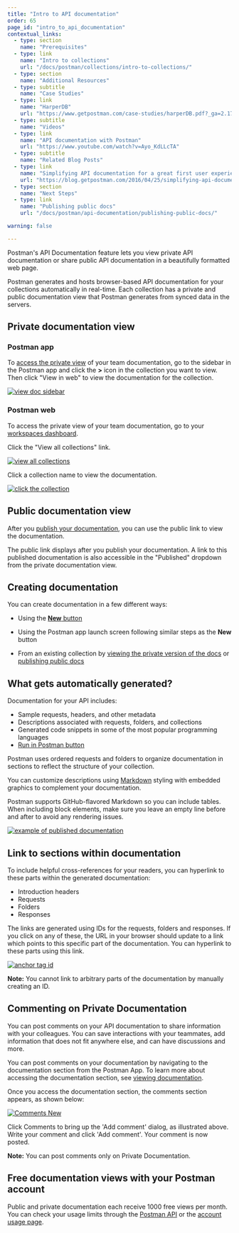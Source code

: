 ```yaml
---
title: "Intro to API documentation"
order: 65
page_id: "intro_to_api_documentation"
contextual_links:
  - type: section
    name: "Prerequisites"
  - type: link
    name: "Intro to collections"
    url: "/docs/postman/collections/intro-to-collections/"
  - type: section
    name: "Additional Resources"
  - type: subtitle
    name: "Case Studies"
  - type: link
    name: "HarperDB"
    url: "https://www.getpostman.com/case-studies/harperDB.pdf?_ga=2.170214630.754547870.1571851340-1454169035.1570491567"
  - type: subtitle
    name: "Videos"
  - type: link
    name: "API documentation with Postman"
    url: "https://www.youtube.com/watch?v=Ayo_KdLLcTA"
  - type: subtitle
    name: "Related Blog Posts"
  - type: link
    name: "Simplifying API documentation for a great first user experience"
    url: "https://blog.getpostman.com/2016/04/25/simplifying-api-documentation-for-a-great-first-user-experience/?_ga=2.202640215.754547870.1571851340-1454169035.1570491567"
  - type: section
    name: "Next Steps"
  - type: link
    name: "Publishing public docs"
    url: "/docs/postman/api-documentation/publishing-public-docs/"

warning: false

---
```


Postman's API Documentation feature lets you view private API documentation or share public API documentation in a beautifully formatted web page.

Postman generates and hosts browser-based API documentation for your collections automatically in real-time. Each collection has a private and public documentation view that Postman generates from synced data in the servers.

## Private documentation view

### Postman app

To [access the private view](/docs/postman/api-documentation/viewing-documentation/) of your team documentation, go to the sidebar in the Postman app and click the **>** icon in the collection you want to view. Then click "View in web" to view the documentation for the collection.

[![view doc sidebar](https://assets.postman.com/postman-docs/view-web-documentation.png)](https://assets.postman.com/postman-docs/view-web-documentation.png)

### Postman web

To access the private view of your team documentation, go to your [workspaces dashboard](https://app.getpostman.com/dashboard).

Click the "View all collections" link.

[![view all collections](https://assets.postman.com/postman-docs/view-all-collections.png)](https://assets.postman.com/postman-docs/view-all-collections.png)

Click a collection name to view the documentation.

[![click the collection](https://assets.postman.com/postman-docs/click-collection-private-view.png)](https://assets.postman.com/postman-docs/click-collection-private-view.png)

## Public documentation view

After you [publish your documentation](/docs/postman/api-documentation/publishing-public-docs/), you can use the public link to view the documentation.

The public link displays after you publish your documentation. A link to this published documentation is also accessible in the "Published" dropdown from the private documentation view.

## Creating documentation

You can create documentation in a few different ways:

* Using the [**New** button](/docs/postman/launching-postman/newbutton/)

* Using the Postman app launch screen following similar steps as the **New** button
* From an existing collection by [viewing the private version of the docs](/docs/postman/api-documentation/viewing-documentation/) or [publishing public docs](/docs/postman/api-documentation/publishing-public-docs/)

## What gets automatically generated?

Documentation for your API includes:

* Sample requests, headers, and other metadata
* Descriptions associated with requests, folders, and collections
* Generated code snippets in some of the most popular programming languages
* [Run in Postman button](/docs/postman-for-publishers/run-in-postman/using-run-button)

Postman uses ordered requests and folders to organize documentation in sections to reflect the structure of your collection.

You can customize descriptions using [Markdown](/docs/postman/api-documentation/how-to-document-using-markdown/) styling with embedded graphics to complement your documentation.

Postman supports GitHub-flavored Markdown so you can include tables. When including block elements, make sure you leave an empty line before and after to avoid any rendering issues.

[![example of published documentation](https://assets.postman.com/postman-docs/WS-doc-markdown.png)](https://assets.postman.com/postman-docs/WS-doc-markdown.png)

## Link to sections within documentation

To include helpful cross-references for your readers, you can hyperlink to these parts within the generated documentation:

* Introduction headers
* Requests
* Folders
* Responses

The links are generated using IDs for the requests, folders and responses. If you click on any of these, the URL in your browser should update to a link which points to this specific part of the documentation. You can hyperlink to these parts using this link.

[![anchor tag id](https://assets.postman.com/postman-docs/anchor-id.png)](https://assets.postman.com/postman-docs/anchor-id.png)

**Note:** You cannot link to arbitrary parts of the documentation by manually creating an ID.

## Commenting on Private Documentation

You can post comments on your API documentation to share information with your colleagues. You can save interactions with your teammates, add information that does not fit anywhere else, and can have discussions and more.

You can post comments on your documentation by navigating to the documentation section from the Postman App. To learn more about accessing the documentation section, see [viewing documentation](/docs/postman/api-documentation/viewing-documentation/).

Once you access the documentation section, the comments section appears, as shown below:

[![Comments New](https://assets.postman.com/postman-docs/Comments_New1.png)](https://assets.postman.com/postman-docs/Comments_New1.png)

Click Comments to bring up the 'Add comment' dialog, as illustrated above. Write your comment and click 'Add comment'. Your comment is now posted.

**Note:** You can post comments only on Private Documentation.

## Free documentation views with your Postman account

Public and private documentation each receive 1000 free views per month. You can check your usage limits through the [Postman API](https://docs.api.getpostman.com) or the [account usage page](https://go.pstmn.io/postman-account-limits).
